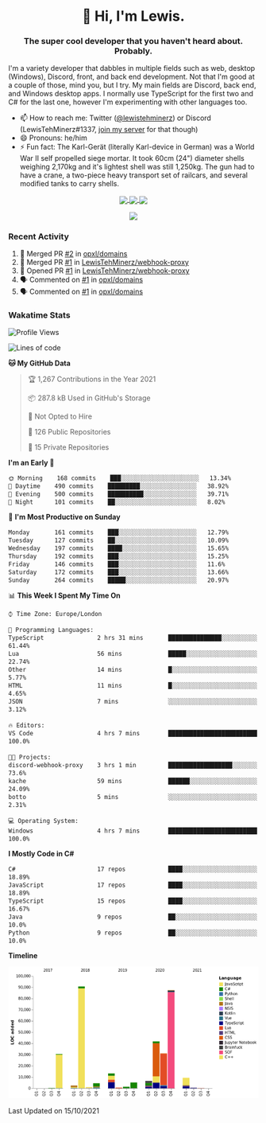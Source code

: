 <h1 align="center">👋 Hi, I'm Lewis.</h1>
<h3 align="center">The super cool developer that you haven't heard about. Probably.</h3>

I'm a variety developer that dabbles in multiple fields such as web, desktop (Windows), Discord, front, and back end development. Not that I'm good at a couple of those, mind you, but I try. My main fields are Discord, back end, and Windows desktop apps. I normally use TypeScript for the first two and C# for the last one, however I'm experimenting with other languages too.

- 📫 How to reach me: Twitter ([@lewistehminerz](https://twitter.com/lewistehminerz)) or Discord (LewisTehMinerz#1337, [join my server](https://discord.gg/XnUh7JB) for that though)
- 😄 Pronouns: he/him
- ⚡ Fun fact: The Karl-Gerät (literally Karl-device in German) was a World War II self propelled siege mortar. It took 60cm (24") diameter shells weighing 2,170kg and it's lightest shell was still 1,250kg. The gun had to have a crane, a two-piece heavy transport set of railcars, and several modified tanks to carry shells.

<p align="center">
  <a href="https://github.com/anuraghazra/github-readme-stats">
    <img align="center" src="https://github-readme-stats.vercel.app/api?username=LewisTehMinerz&count_private=true&show_icons=true&theme=gruvbox">
  </a>
  <a href="https://github.com/anuraghazra/github-readme-stats">
    <img align="center" src="https://github-readme-stats.vercel.app/api/top-langs?username=LewisTehMinerz&layout=compact&theme=gruvbox">
  </a>
  <a href="https://github.com/anuraghazra/github-readme-stats">
    <img align="center" src="https://github-readme-stats.vercel.app/api/wakatime?username=LewisTehMinerz&layout=compact&theme=gruvbox">
  </a>
</p>

<p align="center">
  <a href="https://github.com/ryo-ma/github-profile-trophy">
    <img align="center" src="https://github-profile-trophy.vercel.app/?username=LewisTehMinerz&theme=gruvbox">
  </a>
</p>

### Recent Activity
<!--START_SECTION:activity-->
1. 🎉 Merged PR [#2](https://github.com/opxl/domains/pull/2) in [opxl/domains](https://github.com/opxl/domains)
2. 🎉 Merged PR [#1](https://github.com/LewisTehMinerz/webhook-proxy/pull/1) in [LewisTehMinerz/webhook-proxy](https://github.com/LewisTehMinerz/webhook-proxy)
3. 💪 Opened PR [#1](https://github.com/LewisTehMinerz/webhook-proxy/pull/1) in [LewisTehMinerz/webhook-proxy](https://github.com/LewisTehMinerz/webhook-proxy)
4. 🗣 Commented on [#1](https://github.com/opxl/domains/issues/1) in [opxl/domains](https://github.com/opxl/domains)
5. 🗣 Commented on [#1](https://github.com/opxl/domains/issues/1) in [opxl/domains](https://github.com/opxl/domains)
<!--END_SECTION:activity-->

### Wakatime Stats
<!--START_SECTION:waka-->
![Profile Views](http://img.shields.io/badge/Profile%20Views-23-blue)

![Lines of code](https://img.shields.io/badge/From%20Hello%20World%20I%27ve%20Written-332446%20lines%20of%20code-blue)

**🐱 My GitHub Data** 

> 🏆 1,267 Contributions in the Year 2021
 > 
> 📦 287.8 kB Used in GitHub's Storage 
 > 
> 🚫 Not Opted to Hire
 > 
> 📜 126 Public Repositories 
 > 
> 🔑 15 Private Repositories  
 > 
**I'm an Early 🐤** 

```text
🌞 Morning    168 commits    ███░░░░░░░░░░░░░░░░░░░░░░   13.34% 
🌆 Daytime    490 commits    █████████░░░░░░░░░░░░░░░░   38.92% 
🌃 Evening    500 commits    ██████████░░░░░░░░░░░░░░░   39.71% 
🌙 Night      101 commits    ██░░░░░░░░░░░░░░░░░░░░░░░   8.02%

```
📅 **I'm Most Productive on Sunday** 

```text
Monday       161 commits    ███░░░░░░░░░░░░░░░░░░░░░░   12.79% 
Tuesday      127 commits    ██░░░░░░░░░░░░░░░░░░░░░░░   10.09% 
Wednesday    197 commits    ████░░░░░░░░░░░░░░░░░░░░░   15.65% 
Thursday     192 commits    ███░░░░░░░░░░░░░░░░░░░░░░   15.25% 
Friday       146 commits    ███░░░░░░░░░░░░░░░░░░░░░░   11.6% 
Saturday     172 commits    ███░░░░░░░░░░░░░░░░░░░░░░   13.66% 
Sunday       264 commits    █████░░░░░░░░░░░░░░░░░░░░   20.97%

```


📊 **This Week I Spent My Time On** 

```text
⌚︎ Time Zone: Europe/London

💬 Programming Languages: 
TypeScript               2 hrs 31 mins       ███████████████░░░░░░░░░░   61.44% 
Lua                      56 mins             █████░░░░░░░░░░░░░░░░░░░░   22.74% 
Other                    14 mins             █░░░░░░░░░░░░░░░░░░░░░░░░   5.77% 
HTML                     11 mins             █░░░░░░░░░░░░░░░░░░░░░░░░   4.65% 
JSON                     7 mins              ░░░░░░░░░░░░░░░░░░░░░░░░░   3.12%

🔥 Editors: 
VS Code                  4 hrs 7 mins        █████████████████████████   100.0%

🐱‍💻 Projects: 
discord-webhook-proxy    3 hrs 1 min         ██████████████████░░░░░░░   73.6% 
kache                    59 mins             ██████░░░░░░░░░░░░░░░░░░░   24.09% 
botto                    5 mins              ░░░░░░░░░░░░░░░░░░░░░░░░░   2.31%

💻 Operating System: 
Windows                  4 hrs 7 mins        █████████████████████████   100.0%

```

**I Mostly Code in C#** 

```text
C#                       17 repos            ████░░░░░░░░░░░░░░░░░░░░░   18.89% 
JavaScript               17 repos            ████░░░░░░░░░░░░░░░░░░░░░   18.89% 
TypeScript               15 repos            ████░░░░░░░░░░░░░░░░░░░░░   16.67% 
Java                     9 repos             ██░░░░░░░░░░░░░░░░░░░░░░░   10.0% 
Python                   9 repos             ██░░░░░░░░░░░░░░░░░░░░░░░   10.0%

```


**Timeline**

![Chart not found](https://raw.githubusercontent.com/LewisTehMinerz/LewisTehMinerz/master/charts/bar_graph.png) 


 Last Updated on 15/10/2021
<!--END_SECTION:waka-->
